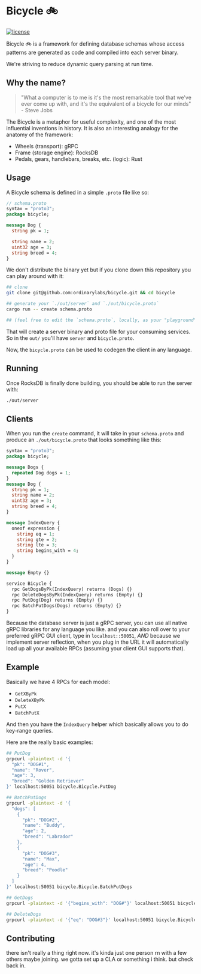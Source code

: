 # Bicycle 🚲

[![license](https://img.shields.io/github/license/ordinarylabs/bicycle.svg)](https://github.com/ordinarylabs/bicycle/blob/main/LICENSE)

Bicycle 🚲 is a framework for defining database schemas whose access patterns are generated as code and compiled into each server binary. 

We're striving to reduce dynamic query parsing at run time.

## Why the name?

> "What a computer is to me is it's the most remarkable tool that we've ever come up with, and it's the equivalent of a bicycle for our minds" - Steve Jobs

The Bicycle is a metaphor for useful complexity, and one of the most influential inventions in history. 
It is also an interesting analogy for the anatomy of the framework:

- Wheels (transport): gRPC
- Frame (storage engine): RocksDB
- Pedals, gears, handlebars, breaks, etc. (logic): Rust

## Usage

A Bicycle schema is defined in a simple `.proto` file like so:

```proto
// schema.proto
syntax = "proto3";
package bicycle;

message Dog {
  string pk = 1;

  string name = 2;
  uint32 age = 3;
  string breed = 4;
}
```

We don't distribute the binary yet but if you clone down this repository you can play around with it:

```bash
## clone
git clone git@github.com:ordinarylabs/bicycle.git && cd bicycle

## generate your `./out/server` and `./out/bicycle.proto`
cargo run -- create schema.proto

## (feel free to edit the `schema.proto`, locally, as your "playground")
```

That will create a server binary and proto file for your consuming services. So in the `out/` you'll have `server` and `bicycle.proto`.

Now, the `bicycle.proto` can be used to codegen the client in any language. 

## Running

Once RocksDB is finally done building, you should be able to run the server with:

```bash
./out/server
```

## Clients

When you run the `create` command, it will take in your `schema.proto` and produce an `./out/bicycle.proto` that looks something like this:

```proto
syntax = "proto3";
package bicycle;

message Dogs { 
  repeated Dog dogs = 1; 
}
message Dog {
  string pk = 1;
  string name = 2;
  uint32 age = 3;
  string breed = 4;
}

message IndexQuery {
  oneof expression {
    string eq = 1;
    string gte = 2;
    string lte = 3;
    string begins_with = 4;
  }
}

message Empty {}

service Bicycle {
  rpc GetDogsByPk(IndexQuery) returns (Dogs) {}
  rpc DeleteDogsByPk(IndexQuery) returns (Empty) {}
  rpc PutDog(Dog) returns (Empty) {}
  rpc BatchPutDogs(Dogs) returns (Empty) {}
}
```

Because the database server is just a gRPC server, you can use all native gRPC libraries for any language you like.
and you can also roll over to your preferred gRPC GUI client, type in `localhost::50051`, _AND_ because we implement
server reflection, when you plug in the URL it will automatically load up all your available RPCs (assuming your client GUI supports that).

## Example

Basically we have 4 RPCs for each model:

- `GetXByPk`
- `DeleteXByPk`
- `PutX`
- `BatchPutX`

And then you have the `IndexQuery` helper which basically allows you to do key-range queries. 

Here are the really basic examples:

```bash
## PutDog
grpcurl -plaintext -d '{
  "pk": "DOG#1",
  "name": "Rover",
  "age": 3,
  "breed": "Golden Retriever"
}' localhost:50051 bicycle.Bicycle.PutDog

## BatchPutDogs
grpcurl -plaintext -d '{
  "dogs": [
    {
      "pk": "DOG#2",
      "name": "Buddy",
      "age": 2,
      "breed": "Labrador"
    },
    {
      "pk": "DOG#3",
      "name": "Max",
      "age": 4,
      "breed": "Poodle"
    }
  ]
}' localhost:50051 bicycle.Bicycle.BatchPutDogs

## GetDogs
grpcurl -plaintext -d '{"begins_with": "DOG#"}' localhost:50051 bicycle.Bicycle.GetDogsByPk

## DeleteDogs
grpcurl -plaintext -d '{"eq": "DOG#3"}' localhost:50051 bicycle.Bicycle.DeleteDogsByPk
```

## Contributing

there isn't really a thing right now. it's kinda just one person rn with a few others maybe joining. we gotta set up a CLA or something i think. but check back in.
